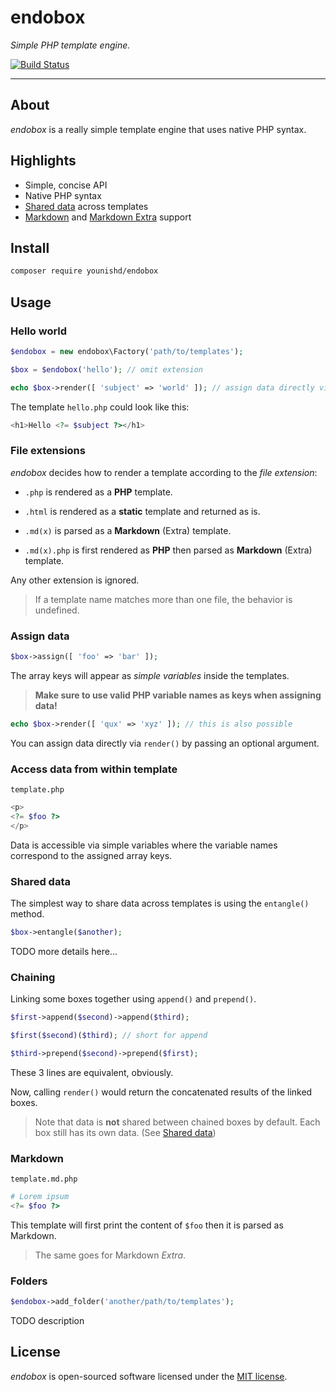 # endobox

_Simple PHP template engine._

[![Build Status](https://travis-ci.org/younishd/endobox.svg?branch=v2)](https://travis-ci.org/younishd/endobox)

---

## About

_endobox_ is a really simple template engine that uses native PHP syntax.

## Highlights

- Simple, concise API
- Native PHP syntax
- [Shared data](#shared-data) across templates
- [Markdown](https://github.com/erusev/parsedown "using Parsedown") and
[Markdown Extra](https://github.com/erusev/parsedown-extra "using Parsedown Extra") support

## Install

```bash
composer require younishd/endobox
```

## Usage

### Hello world

```php
$endobox = new endobox\Factory('path/to/templates');

$box = $endobox('hello'); // omit extension

echo $box->render([ 'subject' => 'world' ]); // assign data directly via render
```

The template `hello.php` could look like this:

```php
<h1>Hello <?= $subject ?></h1>
```

### File extensions

_endobox_ decides how to render a template according to the _file extension_:

- `.php` is rendered as a __PHP__ template.

- `.html` is rendered as a __static__ template and returned as is.

- `.md(x)` is parsed as a __Markdown__ (Extra) template.

- `.md(x).php` is first rendered as __PHP__ then parsed as __Markdown__ (Extra) template.

Any other extension is ignored.

> If a template name matches more than one file, the behavior is undefined.

### Assign data

```php
$box->assign([ 'foo' => 'bar' ]);
```

The array keys will appear as _simple variables_ inside the templates.

> __Make sure to use valid PHP variable names as keys when assigning data!__

```php
echo $box->render([ 'qux' => 'xyz' ]); // this is also possible
```

You can assign data directly via `render()` by passing an optional argument.

### Access data from within template

`template.php`

```php
<p>
<?= $foo ?>
</p>
```

Data is accessible via simple variables where the variable names correspond to the assigned array keys.

### Shared data

The simplest way to share data across templates is using the `entangle()` method.

```php
$box->entangle($another);
```

TODO more details here...

### Chaining

Linking some boxes together using `append()` and `prepend()`.

```php
$first->append($second)->append($third);
```
```php
$first($second)($third); // short for append
```
```php
$third->prepend($second)->prepend($first);
```

These 3 lines are equivalent, obviously.

Now, calling `render()` would return the concatenated results of the linked boxes.

> Note that data is __not__ shared between chained boxes by default. Each box still has its own data. (See [Shared data](#shared-data))

### Markdown

`template.md.php`

```php
# Lorem ipsum
<?= $foo ?>
```

This template will first print the content of `$foo` then it is parsed as Markdown.

> The same goes for Markdown _Extra_.

### Folders

```php
$endobox->add_folder('another/path/to/templates');
```

TODO description

## License

_endobox_ is open-sourced software licensed under the [MIT license](LICENSE).
